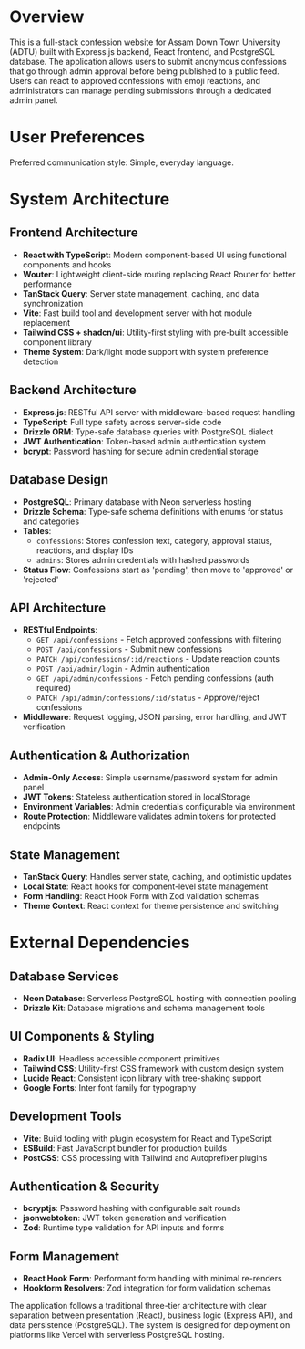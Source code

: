# Overview

This is a full-stack confession website for Assam Down Town University (ADTU) built with Express.js backend, React frontend, and PostgreSQL database. The application allows users to submit anonymous confessions that go through admin approval before being published to a public feed. Users can react to approved confessions with emoji reactions, and administrators can manage pending submissions through a dedicated admin panel.

# User Preferences

Preferred communication style: Simple, everyday language.

# System Architecture

## Frontend Architecture
- **React with TypeScript**: Modern component-based UI using functional components and hooks
- **Wouter**: Lightweight client-side routing replacing React Router for better performance
- **TanStack Query**: Server state management, caching, and data synchronization
- **Vite**: Fast build tool and development server with hot module replacement
- **Tailwind CSS + shadcn/ui**: Utility-first styling with pre-built accessible component library
- **Theme System**: Dark/light mode support with system preference detection

## Backend Architecture
- **Express.js**: RESTful API server with middleware-based request handling
- **TypeScript**: Full type safety across server-side code
- **Drizzle ORM**: Type-safe database queries with PostgreSQL dialect
- **JWT Authentication**: Token-based admin authentication system
- **bcrypt**: Password hashing for secure admin credential storage

## Database Design
- **PostgreSQL**: Primary database with Neon serverless hosting
- **Drizzle Schema**: Type-safe schema definitions with enums for status and categories
- **Tables**: 
  - `confessions`: Stores confession text, category, approval status, reactions, and display IDs
  - `admins`: Stores admin credentials with hashed passwords
- **Status Flow**: Confessions start as 'pending', then move to 'approved' or 'rejected'

## API Architecture
- **RESTful Endpoints**: 
  - `GET /api/confessions` - Fetch approved confessions with filtering
  - `POST /api/confessions` - Submit new confessions
  - `PATCH /api/confessions/:id/reactions` - Update reaction counts
  - `POST /api/admin/login` - Admin authentication
  - `GET /api/admin/confessions` - Fetch pending confessions (auth required)
  - `PATCH /api/admin/confessions/:id/status` - Approve/reject confessions
- **Middleware**: Request logging, JSON parsing, error handling, and JWT verification

## Authentication & Authorization
- **Admin-Only Access**: Simple username/password system for admin panel
- **JWT Tokens**: Stateless authentication stored in localStorage
- **Environment Variables**: Admin credentials configurable via environment
- **Route Protection**: Middleware validates admin tokens for protected endpoints

## State Management
- **TanStack Query**: Handles server state, caching, and optimistic updates
- **Local State**: React hooks for component-level state management
- **Form Handling**: React Hook Form with Zod validation schemas
- **Theme Context**: React context for theme persistence and switching

# External Dependencies

## Database Services
- **Neon Database**: Serverless PostgreSQL hosting with connection pooling
- **Drizzle Kit**: Database migrations and schema management tools

## UI Components & Styling
- **Radix UI**: Headless accessible component primitives
- **Tailwind CSS**: Utility-first CSS framework with custom design system
- **Lucide React**: Consistent icon library with tree-shaking support
- **Google Fonts**: Inter font family for typography

## Development Tools
- **Vite**: Build tooling with plugin ecosystem for React and TypeScript
- **ESBuild**: Fast JavaScript bundler for production builds
- **PostCSS**: CSS processing with Tailwind and Autoprefixer plugins

## Authentication & Security
- **bcryptjs**: Password hashing with configurable salt rounds
- **jsonwebtoken**: JWT token generation and verification
- **Zod**: Runtime type validation for API inputs and forms

## Form Management
- **React Hook Form**: Performant form handling with minimal re-renders
- **Hookform Resolvers**: Zod integration for form validation schemas

The application follows a traditional three-tier architecture with clear separation between presentation (React), business logic (Express API), and data persistence (PostgreSQL). The system is designed for deployment on platforms like Vercel with serverless PostgreSQL hosting.